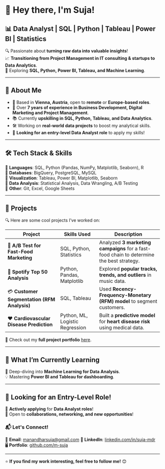 # 👋 Hey there, I'm Suja!

## 📊 Data Analyst | SQL | Python | Tableau | Power BI | Statistics

🔍 Passionate about **turning raw data into valuable insights**!  
📈 **Transitioning from Project Management in IT consulting & startups to Data Analytics**.    
🎯 Exploring **SQL, Python, Power BI, Tableau, and Machine Learning**.  

---

## 🚀 **About Me**
- 🏡 Based in **Vienna, Austria**, open to **remote** or **Europe-based roles**.
- 💼 Over **7 years of experience in Business Development, Digital Marketing and Project Management**.
- 📚 Currently **upskilling in SQL, Python, Tableau, and Data Analytics**.
- 🛠️ Working on **real-world data projects** to boost my analytical skills.
- 🎯 **Looking for an entry-level Data Analyst role** to apply my skills!

---

## 🛠️ **Tech Stack & Skills**
🔹 **Languages**: SQL, Python (Pandas, NumPy, Matplotlib, Seaborn), R  
🔹 **Databases**: BigQuery, PostgreSQL, MySQL  
🔹 **Visualization**: Tableau, Power BI, Matplotlib, Seaborn  
🔹 **Data Analysis**: Statistical Analysis, Data Wrangling, A/B Testing  
🔹 **Other**: Git, Excel, Google Sheets  

---

## 📂 **Projects**
🔍 Here are some cool projects I’ve worked on:

| **Project** | **Skills Used** | **Description** |
|------------|---------------|----------------|
| 🏪 **A/B Test for Fast-Food Marketing** | SQL, Python, Statistics | Analyzed **3 marketing campaigns** for a fast-food chain to determine the best strategy. |
| 🎵 **Spotify Top 50 Analysis** | Python, Pandas, Matplotlib | Explored **popular tracks, trends, and outliers** in music data. |
| 💳 **Customer Segmentation (RFM Analysis)** | SQL, Tableau | Used **Recency-Frequency-Monetary (RFM) model** to segment customers. |
| ❤️ **Cardiovascular Disease Prediction** | Python, ML, Logistic Regression | Built a **predictive model** for **heart disease risk** using medical data. |

📌 Check out my **full project portfolio** [here](https://github.com/m-suja/Turing-Repository).

---

## 🌱 **What I’m Currently Learning**
🚀 Deep-diving into **Machine Learning for Data Analysis**.    
💡 Mastering **Power BI and Tableau for dashboarding**.

---

## 🎯 **Looking for an Entry-Level Role!**
💼 **Actively applying** for **Data Analyst roles**!  
📩 Open to **collaborations, networking, and new opportunities**!  

### 📬 **Let's Connect!**
📧 **Email**: manandharsuja@gmail.com
💼 **LinkedIn**: [linkedin.com/in/suja-mdr](https://www.linkedin.com/in/suja-mdr/)  
🖥️ **Portfolio**: [github.com/m-suja](https://github.com/m-suja)   

---


⭐ **If you find my work interesting, feel free to follow me!** 😊  
